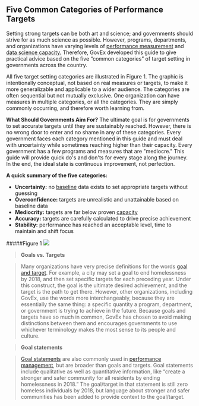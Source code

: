 ## Five Common Categories of Performance Targets

Setting strong targets can be both art and science; and governments should strive for as much science as possible. However, programs, departments, and organizations have varying levels of [performance measurement](Glossary.md) and [data science capacity.](Glossary.md) Therefore, GovEx developed this guide to give practical advice based on the five “common categories” of target setting in governments across the country. 

All five target setting categories are illustrated in Figure 1. The graphic is intentionally conceptual, not based on real measures or targets, to make it more generalizable and applicable to a wider audience. The categories are often sequential but not mutually exclusive. One organization can have measures in multiple categories, or all the categories. They are simply commonly occurring, and therefore worth learning from. 

**What Should Governments Aim For?**
The ultimate goal is for governments to set accurate targets until they are sustainably reached. However, there is no wrong door to enter and no shame in any of these categories. Every government faces each category mentioned in this guide and must deal with uncertainty while sometimes reaching higher than their capacity. Every government has a few programs and measures that are "mediocre."  This guide will provide quick do's and don'ts for every stage along the journey. In the end, the ideal state is continuous improvement, not perfection. 

**A quick summary of the five categories:**
* **Uncertainty:** no [baseline](Glossary.md) data exists to set appropriate targets without guessing
* **Overconfidence:** targets are unrealistic and unattainable based on baseline data
* **Mediocrity:** targets are far below proven [capacity](Glossary.md)
* **Accuracy:** targets are carefully calculated to drive precise achievement
* **Stability:** performance has reached an acceptable level, time to maintain and shift focus

#####Figure 1
<img src="https://raw.githubusercontent.com/centerforgov/setting-performance-targets-getting-started-guide/master/Figures/Target%20Setting%20-%20Figure%201.png">


>**Goals vs. Targets**

>Many organizations have very precise definitions for the words [goal and target](Glossary.md). For example, a city may set a goal to end homelessness by 2018, and then set specific targets for each preceding year. Under this construct, the goal is the ultimate desired achievement, and the target is the path to get there. However, other organizations, including GovEx, use the words more interchangeably, because they are essentially the same thing: a specific quantity a program, department, or government is trying to achieve in the future. Because goals and targets have so much in common, GovEx has chosen to avoid making distinctions between them and encourages governments to use whichever terminology makes the most sense to its people and culture.

>**Goal statements**

>[Goal statements](Glossary.md) are also commonly used in [performance management](Glossary.md), but are broader than goals and targets. Goal statements include qualitative as well as quantitative information, like “create a stronger and safer community for all residents by ending homelessness in 2018.” The goal/target in that statement is still zero homeless individuals by 2018, but language about stronger and safer communities has been added to provide context to the goal/target.

